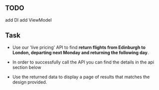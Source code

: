 ## TODO
add DI
add ViewModel

## Task

- Use our 'live pricing' API to find **return flights from Edinburgh to London, departing next Monday and returning the following day**.

- In order to successfully call the API you can find the details in the api section below

- Use the returned data to display a page of results that matches the design provided.
